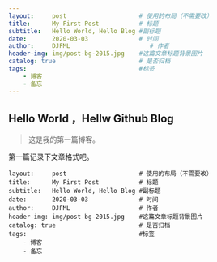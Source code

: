 ```yaml
---
layout:     post                    # 使用的布局（不需要改）
title:      My First Post           # 标题 
subtitle:   Hello World, Hello Blog #副标题
date:       2020-03-03              # 时间
author:     DJFML                      # 作者
header-img: img/post-bg-2015.jpg    #这篇文章标题背景图片
catalog: true                       # 是否归档
tags:                               #标签
    - 博客
	- 备忘
---
```


## Hello World ，Hellw Github Blog
>这是我的第一篇博客。

第一篇记录下文章格式吧。

```
layout:     post                    # 使用的布局（不需要改）
title:      My First Post           # 标题 
subtitle:   Hello World, Hello Blog #副标题
date:       2020-03-03              # 时间
author:     DJFML                   # 作者
header-img: img/post-bg-2015.jpg    #这篇文章标题背景图片
catalog: true                       # 是否归档
tags:                               #标签
    - 博客
	- 备忘
```